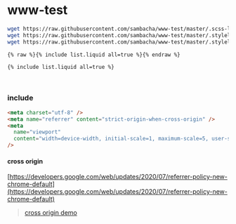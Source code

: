 # www-test

```bash
wget https://raw.githubusercontent.com/sambacha/www-test/master/.scss-lint.yml
wget https://raw.githubusercontent.com/sambacha/www-test/master/.stylelint.config.js
wget https://raw.githubusercontent.com/sambacha/www-test/master/.stylelintrc
```

```liquid
{% raw %}{% include list.liquid all=true %}{% endraw %}
```

```liquid
{% include list.liquid all=true %}
```

<br>

### include

```html
<meta charset="utf-8" />
<meta name="referrer" content="strict-origin-when-cross-origin" />
<meta
  name="viewport"
  content="width=device-width, initial-scale=1, maximum-scale=5, user-scalable=no"
/>
```

#### cross origin

[https://developers.google.com/web/updates/2020/07/referrer-policy-new-chrome-default](https://developers.google.com/web/updates/2020/07/referrer-policy-new-chrome-default)

> [cross origin demo](https://site-one-dot-referrer-demo-280711.ey.r.appspot.com/stuff/detail?tag=red&p=p2)
